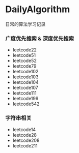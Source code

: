 # DailyAlgorithm

日常的算法学习记录

### 广度优先搜索 & 深度优先搜索

- leetcode22
- leetcode51
- leetcode52
- leetcode79
- leetcode102
- leetcode103
- leetcode104
- leetcode107
- leetcode111
- leetcode199
- leetcode542

### 字符串相关

- leetcode14
- leetcode28
- leetcode208
- leetcode211
